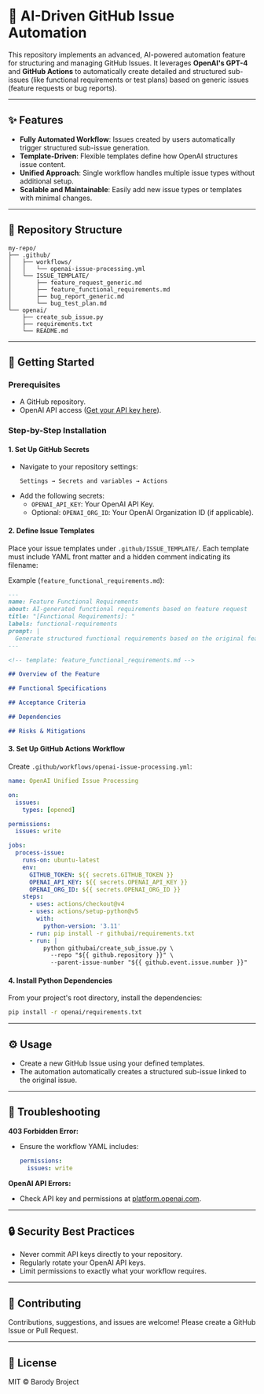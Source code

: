 # 🚀 AI-Driven GitHub Issue Automation

This repository implements an advanced, AI-powered automation feature for structuring and managing GitHub Issues. It leverages **OpenAI's GPT-4** and **GitHub Actions** to automatically create detailed and structured sub-issues (like functional requirements or test plans) based on generic issues (feature requests or bug reports).

---

## ✨ Features

- **Fully Automated Workflow**: Issues created by users automatically trigger structured sub-issue generation.
- **Template-Driven**: Flexible templates define how OpenAI structures issue content.
- **Unified Approach**: Single workflow handles multiple issue types without additional setup.
- **Scalable and Maintainable**: Easily add new issue types or templates with minimal changes.

---

## 📂 Repository Structure

```
my-repo/
├── .github/
│   ├── workflows/
│   │   └── openai-issue-processing.yml
│   └── ISSUE_TEMPLATE/
│       ├── feature_request_generic.md
│       ├── feature_functional_requirements.md
│       ├── bug_report_generic.md
│       └── bug_test_plan.md
└── openai/
    ├── create_sub_issue.py
    ├── requirements.txt
    └── README.md
```

---

## 🔧 Getting Started

### Prerequisites
- A GitHub repository.
- OpenAI API access ([Get your API key here](https://platform.openai.com/api-keys)).

### Step-by-Step Installation

#### 1. Set Up GitHub Secrets
- Navigate to your repository settings:
  ```
  Settings → Secrets and variables → Actions
  ```
- Add the following secrets:
  - `OPENAI_API_KEY`: Your OpenAI API Key.
  - Optional: `OPENAI_ORG_ID`: Your OpenAI Organization ID (if applicable).

#### 2. Define Issue Templates

Place your issue templates under `.github/ISSUE_TEMPLATE/`. Each template must include YAML front matter and a hidden comment indicating its filename:

Example (`feature_functional_requirements.md`):

```md
---
name: Feature Functional Requirements
about: AI-generated functional requirements based on feature request
title: "[Functional Requirements]: "
labels: functional-requirements
prompt: |
  Generate structured functional requirements based on the original feature request provided.
---

<!-- template: feature_functional_requirements.md -->

## Overview of the Feature

## Functional Specifications

## Acceptance Criteria

## Dependencies

## Risks & Mitigations
```

#### 3. Set Up GitHub Actions Workflow

Create `.github/workflows/openai-issue-processing.yml`:

```yaml
name: OpenAI Unified Issue Processing

on:
  issues:
    types: [opened]

permissions:
  issues: write

jobs:
  process-issue:
    runs-on: ubuntu-latest
    env:
      GITHUB_TOKEN: ${{ secrets.GITHUB_TOKEN }}
      OPENAI_API_KEY: ${{ secrets.OPENAI_API_KEY }}
      OPENAI_ORG_ID: ${{ secrets.OPENAI_ORG_ID }}
    steps:
      - uses: actions/checkout@v4
      - uses: actions/setup-python@v5
        with:
          python-version: '3.11'
      - run: pip install -r githubai/requirements.txt
      - run: |
          python githubai/create_sub_issue.py \
            --repo "${{ github.repository }}" \
            --parent-issue-number "${{ github.event.issue.number }}"
```

#### 4. Install Python Dependencies

From your project's root directory, install the dependencies:

```bash
pip install -r openai/requirements.txt
```

---

## ⚙️ Usage

- Create a new GitHub Issue using your defined templates.
- The automation automatically creates a structured sub-issue linked to the original issue.

---

## 🧹 Troubleshooting

**403 Forbidden Error:**
- Ensure the workflow YAML includes:
  ```yaml
  permissions:
    issues: write
  ```

**OpenAI API Errors:**
- Check API key and permissions at [platform.openai.com](https://platform.openai.com).

---

## 🔒 Security Best Practices

- Never commit API keys directly to your repository.
- Regularly rotate your OpenAI API keys.
- Limit permissions to exactly what your workflow requires.

---

## 🤝 Contributing

Contributions, suggestions, and issues are welcome! Please create a GitHub Issue or Pull Request.

---

## 📄 License

MIT © Barody Broject

